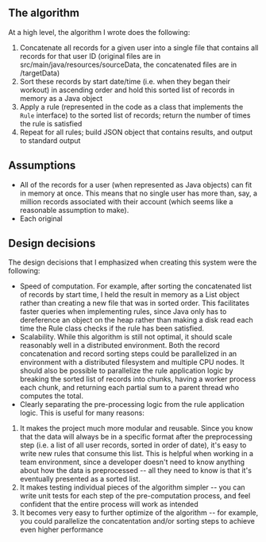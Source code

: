 ## The algorithm

At a high level, the algorithm I wrote does the following:

1. Concatenate all records for a given user into a single file that contains all records for that user ID (original files are in src/main/java/resources/sourceData, the concatenated files are in /targetData)
2. Sort these records by start date/time (i.e. when they began their workout) in ascending order and hold this sorted list of records in memory as a Java object
3. Apply a rule (represented in the code as a class that implements the `Rule` interface) to the sorted list of records; return the number of times the rule is satisfied 
4. Repeat for all rules; build JSON object that contains results, and output to standard output

## Assumptions

- All of the records for a user (when represented as Java objects) can fit in memory at once. This means that no single user has more than, say, a million records associated with their account (which seems like a reasonable assumption to make).
- Each original 

## Design decisions
The design decisions that I emphasized when creating this system were the following:

- Speed of computation. For example, after sorting the concatenated list of records by start time, I held the result in memory as a List<Record> object rather than creating a new file that was in sorted order. This facilitates faster queries when implementing rules, since Java only has to dereference an object on the heap rather than making a disk read each time the Rule class checks if the rule has been satisfied.
- Scalability. While this algorithm is still not optimal, it should scale reasonably well in a distributed environment. Both the record concatenation and record sorting steps could be parallelized in an environment with a distributed filesystem and multiple CPU nodes. It should also be possible to parallelize the rule application logic by breaking the sorted list of records into chunks, having a worker process each chunk, and returning each partial sum to a parent thread who computes the total. 
- Clearly separating the pre-processing logic from the rule application logic. This is useful for many reasons:
1. It makes the project much more modular and reusable. Since you know that the data will always be in a specific format after the preprocessing step (i.e. a list of all user records, sorted in order of date), it's easy to write new rules that consume this list. This is helpful when working in a team environment, since a developer doesn't need to know anything about how the data is preprocessed -- all they need to know is that it's eventually presented as a sorted list.
2. It makes testing individual pieces of the algorithm simpler -- you can write unit tests for each step of the pre-computation process, and feel confident that the entire process will work as intended
3. It becomes very easy to further optimize of the algorithm -- for example, you could parallelize the concatentation and/or sorting steps to achieve even higher performance

